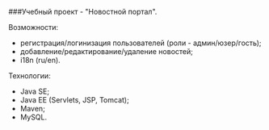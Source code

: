###Учебный проект - "Новостной портал".


Возможности:
- регистрация/логинизация пользователей (роли - админ/юзер/гость);
- добавление/редактирование/удаление новостей;
- i18n (ru/en).



Технологии:
- Java SE;
- Java EE (Servlets, JSP, Tomcat);
- Maven;
- MySQL.
